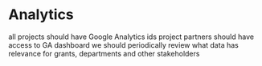 # Analytics 

all projects should have Google Analytics ids
project partners should have access to GA dashboard
we should periodically review what data has relevance for grants, departments and other stakeholders
